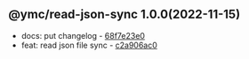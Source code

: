 <a name="1.0.0"></a>

## @ymc/read-json-sync 1.0.0(2022-11-15) 
- docs: put changelog - [68f7e23e0](https://github.com/ymc-github/js-idea/commit/c68f7e23e0c800f2846148691f7947e85b9d8efe "docs(core): put changelog&#10;&#10;update changelod.md&#10;&#10;generated by ymc@robot")
- feat: read json file sync - [c2a906ac0](https://github.com/ymc-github/js-idea/commit/ec2a906ac05f4cefad4b98c4d6065ca40dec49d0 "feat(core): read json file sync&#10;&#10;export handle as default&#10;&#10;generated by ymc@robot")